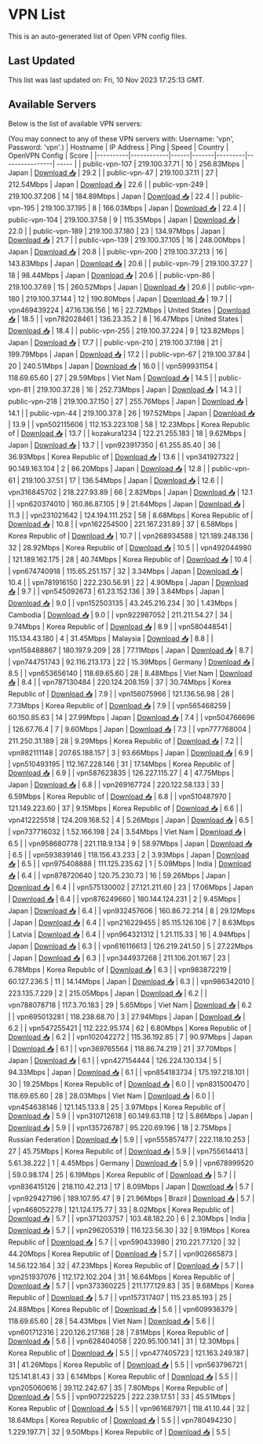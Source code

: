 # VPN List

This is an auto-generated list of Open VPN config files.

## Last Updated

This list was last updated on: Fri, 10 Nov 2023 17:25:13 GMT.

## Available Servers

Below is the list of available VPN servers:

(You may connect to any of these VPN servers with: Username: 'vpn', Password: 'vpn'.)
| Hostname | IP Address | Ping | Speed | Country | OpenVPN Config | Score |
|----------|------------|------|-------|---------|----------------| ----- |
| public-vpn-107 | 219.100.37.71 | 10 | 256.83Mbps | Japan | [Download 📥](./configs/server_0_JP.ovpn) | 29.2 |
| public-vpn-47 | 219.100.37.11 | 27 | 212.54Mbps | Japan | [Download 📥](./configs/server_1_JP.ovpn) | 22.6 |
| public-vpn-249 | 219.100.37.206 | 14 | 184.89Mbps | Japan | [Download 📥](./configs/server_2_JP.ovpn) | 22.4 |
| public-vpn-195 | 219.100.37.195 | 8 | 166.03Mbps | Japan | [Download 📥](./configs/server_3_JP.ovpn) | 22.4 |
| public-vpn-104 | 219.100.37.58 | 9 | 115.35Mbps | Japan | [Download 📥](./configs/server_4_JP.ovpn) | 22.0 |
| public-vpn-189 | 219.100.37.180 | 23 | 134.97Mbps | Japan | [Download 📥](./configs/server_5_JP.ovpn) | 21.7 |
| public-vpn-139 | 219.100.37.105 | 16 | 248.00Mbps | Japan | [Download 📥](./configs/server_6_JP.ovpn) | 20.8 |
| public-vpn-200 | 219.100.37.213 | 16 | 143.83Mbps | Japan | [Download 📥](./configs/server_7_JP.ovpn) | 20.6 |
| public-vpn-79 | 219.100.37.27 | 18 | 98.44Mbps | Japan | [Download 📥](./configs/server_8_JP.ovpn) | 20.6 |
| public-vpn-86 | 219.100.37.69 | 15 | 260.52Mbps | Japan | [Download 📥](./configs/server_9_JP.ovpn) | 20.6 |
| public-vpn-180 | 219.100.37.144 | 12 | 190.80Mbps | Japan | [Download 📥](./configs/server_10_JP.ovpn) | 19.7 |
| vpn469439224 | 47.16.136.156 | 16 | 22.72Mbps | United States | [Download 📥](./configs/server_11_US.ovpn) | 18.5 |
| vpn782028461 | 136.23.35.2 | 8 | 16.47Mbps | United States | [Download 📥](./configs/server_12_US.ovpn) | 18.4 |
| public-vpn-255 | 219.100.37.224 | 9 | 123.82Mbps | Japan | [Download 📥](./configs/server_13_JP.ovpn) | 17.7 |
| public-vpn-210 | 219.100.37.198 | 21 | 199.79Mbps | Japan | [Download 📥](./configs/server_14_JP.ovpn) | 17.2 |
| public-vpn-67 | 219.100.37.84 | 20 | 240.51Mbps | Japan | [Download 📥](./configs/server_15_JP.ovpn) | 16.0 |
| vpn599931154 | 118.69.65.60 | 27 | 29.59Mbps | Viet Nam | [Download 📥](./configs/server_16_VN.ovpn) | 14.5 |
| public-vpn-81 | 219.100.37.28 | 16 | 252.73Mbps | Japan | [Download 📥](./configs/server_17_JP.ovpn) | 14.3 |
| public-vpn-218 | 219.100.37.150 | 27 | 255.76Mbps | Japan | [Download 📥](./configs/server_18_JP.ovpn) | 14.1 |
| public-vpn-44 | 219.100.37.8 | 26 | 197.52Mbps | Japan | [Download 📥](./configs/server_19_JP.ovpn) | 13.9 |
| vpn502115606 | 112.153.223.108 | 58 | 12.23Mbps | Korea Republic of | [Download 📥](./configs/server_20_KR.ovpn) | 13.7 |
| kozakura1234 | 122.21.255.183 | 18 | 9.62Mbps | Japan | [Download 📥](./configs/server_21_JP.ovpn) | 13.7 |
| vpn923917350 | 61.255.85.40 | 36 | 36.93Mbps | Korea Republic of | [Download 📥](./configs/server_22_KR.ovpn) | 13.6 |
| vpn341927322 | 90.149.163.104 | 2 | 86.20Mbps | Japan | [Download 📥](./configs/server_23_JP.ovpn) | 12.8 |
| public-vpn-61 | 219.100.37.51 | 17 | 136.54Mbps | Japan | [Download 📥](./configs/server_24_JP.ovpn) | 12.6 |
| vpn316845702 | 218.227.93.89 | 66 | 2.82Mbps | Japan | [Download 📥](./configs/server_25_JP.ovpn) | 12.1 |
| vpn620374010 | 160.86.87.105 | 9 | 21.64Mbps | Japan | [Download 📥](./configs/server_26_JP.ovpn) | 11.3 |
| vpn231021642 | 124.194.111.252 | 58 | 8.68Mbps | Korea Republic of | [Download 📥](./configs/server_27_KR.ovpn) | 10.8 |
| vpn162254500 | 221.167.231.89 | 37 | 6.58Mbps | Korea Republic of | [Download 📥](./configs/server_28_KR.ovpn) | 10.7 |
| vpn268934588 | 121.189.248.136 | 32 | 28.92Mbps | Korea Republic of | [Download 📥](./configs/server_29_KR.ovpn) | 10.5 |
| vpn492044980 | 121.189.162.175 | 28 | 40.74Mbps | Korea Republic of | [Download 📥](./configs/server_30_KR.ovpn) | 10.4 |
| vpn674740918 | 115.65.251.157 | 32 | 3.34Mbps | Japan | [Download 📥](./configs/server_31_JP.ovpn) | 10.4 |
| vpn781916150 | 222.230.56.91 | 22 | 4.90Mbps | Japan | [Download 📥](./configs/server_32_JP.ovpn) | 9.7 |
| vpn545092673 | 61.23.152.136 | 39 | 3.84Mbps | Japan | [Download 📥](./configs/server_33_JP.ovpn) | 9.0 |
| vpn152503135 | 43.245.216.234 | 30 | 1.43Mbps | Cambodia | [Download 📥](./configs/server_34_KH.ovpn) | 9.0 |
| vpn922987052 | 211.211.54.27 | 34 | 9.74Mbps | Korea Republic of | [Download 📥](./configs/server_35_KR.ovpn) | 8.9 |
| vpn580448541 | 115.134.43.180 | 4 | 31.45Mbps | Malaysia | [Download 📥](./configs/server_36_MY.ovpn) | 8.8 |
| vpn158488867 | 180.197.9.209 | 28 | 77.11Mbps | Japan | [Download 📥](./configs/server_37_JP.ovpn) | 8.7 |
| vpn744751743 | 92.116.213.173 | 22 | 15.39Mbps | Germany | [Download 📥](./configs/server_38_DE.ovpn) | 8.5 |
| vpn653656140 | 118.69.65.60 | 28 | 8.48Mbps | Viet Nam | [Download 📥](./configs/server_39_VN.ovpn) | 8.4 |
| vpn787130484 | 220.124.208.159 | 37 | 30.74Mbps | Korea Republic of | [Download 📥](./configs/server_40_KR.ovpn) | 7.9 |
| vpn156075966 | 121.136.56.98 | 28 | 7.73Mbps | Korea Republic of | [Download 📥](./configs/server_41_KR.ovpn) | 7.9 |
| vpn565468259 | 60.150.85.63 | 14 | 27.99Mbps | Japan | [Download 📥](./configs/server_42_JP.ovpn) | 7.4 |
| vpn504766696 | 126.67.76.4 | 7 | 9.60Mbps | Japan | [Download 📥](./configs/server_43_JP.ovpn) | 7.3 |
| vpn777768004 | 211.250.31.189 | 28 | 9.29Mbps | Korea Republic of | [Download 📥](./configs/server_44_KR.ovpn) | 7.2 |
| vpn982111148 | 207.65.188.157 | 3 | 93.66Mbps | Japan | [Download 📥](./configs/server_45_JP.ovpn) | 6.9 |
| vpn510493195 | 112.167.228.146 | 31 | 17.14Mbps | Korea Republic of | [Download 📥](./configs/server_46_KR.ovpn) | 6.9 |
| vpn587623835 | 126.227.115.27 | 4 | 47.75Mbps | Japan | [Download 📥](./configs/server_47_JP.ovpn) | 6.8 |
| vpn269167724 | 220.122.58.133 | 33 | 6.59Mbps | Korea Republic of | [Download 📥](./configs/server_48_KR.ovpn) | 6.8 |
| vpn510487970 | 121.149.223.60 | 37 | 9.15Mbps | Korea Republic of | [Download 📥](./configs/server_49_KR.ovpn) | 6.6 |
| vpn412225518 | 124.209.168.52 | 4 | 5.26Mbps | Japan | [Download 📥](./configs/server_50_JP.ovpn) | 6.5 |
| vpn737716032 | 1.52.166.198 | 24 | 3.54Mbps | Viet Nam | [Download 📥](./configs/server_51_VN.ovpn) | 6.5 |
| vpn958680778 | 221.118.9.134 | 9 | 58.97Mbps | Japan | [Download 📥](./configs/server_52_JP.ovpn) | 6.5 |
| vpn593839146 | 118.156.43.233 | 2 | 3.93Mbps | Japan | [Download 📥](./configs/server_53_JP.ovpn) | 6.5 |
| vpn975408888 | 111.125.235.62 | 1 | 5.09Mbps | India | [Download 📥](./configs/server_54_IN.ovpn) | 6.4 |
| vpn878720640 | 120.75.230.73 | 16 | 59.26Mbps | Japan | [Download 📥](./configs/server_55_JP.ovpn) | 6.4 |
| vpn575130002 | 27.121.211.60 | 23 | 17.06Mbps | Japan | [Download 📥](./configs/server_56_JP.ovpn) | 6.4 |
| vpn876249660 | 180.144.124.231 | 2 | 9.45Mbps | Japan | [Download 📥](./configs/server_57_JP.ovpn) | 6.4 |
| vpn932457606 | 160.86.72.214 | 8 | 29.12Mbps | Japan | [Download 📥](./configs/server_58_JP.ovpn) | 6.4 |
| vpn216229455 | 85.115.126.106 | 7 | 8.63Mbps | Latvia | [Download 📥](./configs/server_59_LV.ovpn) | 6.4 |
| vpn964321312 | 1.21.115.33 | 16 | 4.94Mbps | Japan | [Download 📥](./configs/server_60_JP.ovpn) | 6.3 |
| vpn616116613 | 126.219.241.50 | 5 | 27.22Mbps | Japan | [Download 📥](./configs/server_61_JP.ovpn) | 6.3 |
| vpn344937268 | 211.106.201.167 | 23 | 6.78Mbps | Korea Republic of | [Download 📥](./configs/server_62_KR.ovpn) | 6.3 |
| vpn983872219 | 60.127.236.5 | 11 | 14.14Mbps | Japan | [Download 📥](./configs/server_63_JP.ovpn) | 6.3 |
| vpn986342010 | 223.135.7.229 | 2 | 215.05Mbps | Japan | [Download 📥](./configs/server_64_JP.ovpn) | 6.2 |
| vpn788078718 | 117.3.70.183 | 29 | 5.65Mbps | Viet Nam | [Download 📥](./configs/server_65_VN.ovpn) | 6.2 |
| vpn695013281 | 118.238.68.70 | 3 | 27.94Mbps | Japan | [Download 📥](./configs/server_66_JP.ovpn) | 6.2 |
| vpn547255421 | 112.222.95.174 | 62 | 6.80Mbps | Korea Republic of | [Download 📥](./configs/server_67_KR.ovpn) | 6.2 |
| vpn102042272 | 115.36.192.85 | 7 | 90.97Mbps | Japan | [Download 📥](./configs/server_68_JP.ovpn) | 6.1 |
| vpn369765564 | 118.86.74.219 | 21 | 37.70Mbps | Japan | [Download 📥](./configs/server_69_JP.ovpn) | 6.1 |
| vpn427154444 | 126.224.130.134 | 5 | 94.33Mbps | Japan | [Download 📥](./configs/server_70_JP.ovpn) | 6.1 |
| vpn854183734 | 175.197.218.101 | 30 | 19.25Mbps | Korea Republic of | [Download 📥](./configs/server_71_KR.ovpn) | 6.0 |
| vpn831500470 | 118.69.65.60 | 28 | 28.03Mbps | Viet Nam | [Download 📥](./configs/server_72_VN.ovpn) | 6.0 |
| vpn454638146 | 121.145.133.8 | 25 | 3.97Mbps | Korea Republic of | [Download 📥](./configs/server_73_KR.ovpn) | 5.9 |
| vpn310712618 | 60.149.63.118 | 12 | 5.86Mbps | Japan | [Download 📥](./configs/server_74_JP.ovpn) | 5.9 |
| vpn135726787 | 95.220.69.196 | 18 | 2.75Mbps | Russian Federation | [Download 📥](./configs/server_75_RU.ovpn) | 5.9 |
| vpn555857477 | 222.118.10.253 | 27 | 45.75Mbps | Korea Republic of | [Download 📥](./configs/server_76_KR.ovpn) | 5.9 |
| vpn755614413 | 5.61.38.222 | 1 | 4.45Mbps | Germany | [Download 📥](./configs/server_77_DE.ovpn) | 5.9 |
| vpn678999520 | 59.0.98.174 | 25 | 6.19Mbps | Korea Republic of | [Download 📥](./configs/server_78_KR.ovpn) | 5.7 |
| vpn836415126 | 218.110.42.213 | 17 | 8.09Mbps | Japan | [Download 📥](./configs/server_79_JP.ovpn) | 5.7 |
| vpn929427196 | 189.107.95.47 | 9 | 21.96Mbps | Brazil | [Download 📥](./configs/server_80_BR.ovpn) | 5.7 |
| vpn468052278 | 121.124.175.77 | 33 | 8.02Mbps | Korea Republic of | [Download 📥](./configs/server_81_KR.ovpn) | 5.7 |
| vpn371203757 | 103.48.182.20 | 6 | 2.30Mbps | India | [Download 📥](./configs/server_82_IN.ovpn) | 5.7 |
| vpn296205319 | 116.123.56.30 | 32 | 9.19Mbps | Korea Republic of | [Download 📥](./configs/server_83_KR.ovpn) | 5.7 |
| vpn590433980 | 210.221.77.120 | 32 | 44.20Mbps | Korea Republic of | [Download 📥](./configs/server_84_KR.ovpn) | 5.7 |
| vpn902665873 | 14.56.122.164 | 32 | 47.23Mbps | Korea Republic of | [Download 📥](./configs/server_85_KR.ovpn) | 5.7 |
| vpn251937076 | 112.172.102.204 | 31 | 16.64Mbps | Korea Republic of | [Download 📥](./configs/server_86_KR.ovpn) | 5.7 |
| vpn373360225 | 211.177.129.83 | 35 | 9.68Mbps | Korea Republic of | [Download 📥](./configs/server_87_KR.ovpn) | 5.7 |
| vpn157317407 | 115.23.85.193 | 25 | 24.88Mbps | Korea Republic of | [Download 📥](./configs/server_88_KR.ovpn) | 5.6 |
| vpn609936379 | 118.69.65.60 | 28 | 54.43Mbps | Viet Nam | [Download 📥](./configs/server_89_VN.ovpn) | 5.6 |
| vpn601712316 | 220.126.217.168 | 28 | 7.81Mbps | Korea Republic of | [Download 📥](./configs/server_90_KR.ovpn) | 5.6 |
| vpn628404058 | 220.95.100.141 | 31 | 12.30Mbps | Korea Republic of | [Download 📥](./configs/server_91_KR.ovpn) | 5.5 |
| vpn477405723 | 121.163.249.187 | 31 | 41.26Mbps | Korea Republic of | [Download 📥](./configs/server_92_KR.ovpn) | 5.5 |
| vpn563796721 | 125.141.81.43 | 33 | 6.14Mbps | Korea Republic of | [Download 📥](./configs/server_93_KR.ovpn) | 5.5 |
| vpn205060616 | 39.112.242.67 | 35 | 7.80Mbps | Korea Republic of | [Download 📥](./configs/server_94_KR.ovpn) | 5.5 |
| vpn907225225 | 222.239.17.51 | 33 | 45.51Mbps | Korea Republic of | [Download 📥](./configs/server_95_KR.ovpn) | 5.5 |
| vpn961687971 | 118.41.10.44 | 32 | 18.64Mbps | Korea Republic of | [Download 📥](./configs/server_96_KR.ovpn) | 5.5 |
| vpn780494230 | 1.229.197.71 | 32 | 9.50Mbps | Korea Republic of | [Download 📥](./configs/server_97_KR.ovpn) | 5.5 |
